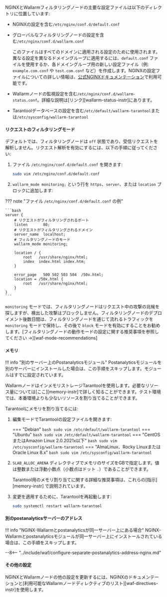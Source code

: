 NGINXとWallarmフィルタリングノードの主要な設定ファイルは以下のディレクトリに位置しています:

* NGINXの設定を含む`/etc/nginx/conf.d/default.conf`
* グローバルなフィルタリングノードの設定を含む`/etc/nginx/conf.d/wallarm.conf`

    このファイルはすべてのドメインに適用される設定のために使用されます。異なる設定を異なるドメイングループに適用するには、`default.conf` ファイルを使用するか、各ドメイングループ用の新しい設定ファイル（例: `example.com.conf` や `test.com.conf` など）を作成します。NGINXの設定ファイルについての詳しい情報は、[公式NGINXドキュメンテーション](https://nginx.org/en/docs/beginners_guide.html)で利用可能です。
* Wallarmノードの監視設定を含む`/etc/nginx/conf.d/wallarm-status.conf`。詳細な説明は[リンク][wallarm-status-instr]にあります。
* Tarantoolデータベースの設定を含む`/etc/default/wallarm-tarantool`または`/etc/sysconfig/wallarm-tarantool`

#### リクエストのフィルタリングモード

デフォルトでは、フィルタリングノードは `off` 状態であり、受信リクエストを解析しません。リクエスト解析を有効にするには、以下の手順に従ってください:

1. ファイル `/etc/nginx/conf.d/default.conf` を開きます:

    ```bash
    sudo vim /etc/nginx/conf.d/default.conf
    ```
2. `wallarm_mode monitoring;` という行を `https`、`server`、または `location` ブロックに追加します:

??? note "ファイル `/etc/nginx/conf.d/default.conf` の例"

    ```bash
    server {
        # リクエストがフィルタリングされるポート
        listen       80;
        # リクエストがフィルタリングされるドメイン
        server_name  localhost;
        # フィルタリングノードのモード
        wallarm_mode monitoring;

        location / {
            root   /usr/share/nginx/html;
            index  index.html index.htm;
        }

        error_page   500 502 503 504  /50x.html;
        location = /50x.html {
            root   /usr/share/nginx/html;
        }
    }
    ```
                                                                      
`monitoring` モードでは、フィルタリングノードはリクエスト中の攻撃の兆候を探しますが、検出した攻撃はブロックしません。フィルタリングノードのデプロイメント後数日間は、フィルタリングノードを通じて流れるトラフィックを `monitoring` モードで保持し、その後で `block` モードを有効にすることをお勧めします。[フィルタリングノードの動作モードの設定に関する推奨事項を参照してください →][waf-mode-recommendations]

#### メモリ

!!! info "別のサーバー上のPostanalyticsモジュール"
    Postanalyticsモジュールを別のサーバーにインストールした場合は、この手順をスキップします。モジュールはすでに設定されています。

WallarmノードはインメモリストレージTarantoolを使用します。必要なリソース量については[ここ][memory-instr]で詳しく知ることができます。テスト環境では、本番環境よりも少ないリソースを割り当てることができます。

Tarantoolにメモリを割り当てるには:

1. 編集モードでTarantoolの設定ファイルを開きます:

    === "Debian"
        ``` bash
        sudo vim /etc/default/wallarm-tarantool
        ```
    === "Ubuntu"
        ``` bash
        sudo vim /etc/default/wallarm-tarantool
        ```
    === "CentOSまたはAmazon Linux 2.0.2021x以下"
        ``` bash
        sudo vim /etc/sysconfig/wallarm-tarantool
        ```
    === "AlmaLinux、Rocky LinuxまたはOracle Linux 8.x"
        ``` bash
        sudo vim /etc/sysconfig/wallarm-tarantool
        ```

2. `SLAB_ALLOC_ARENA` ディレクティブでメモリのサイズをGBで指定します。値は整数または浮動小数点（小数点はドット `.`）であることができます。

    Tarantool用のメモリ割り当てに関する詳細な推奨事項は、これらの[指示][memory-instr] で説明されています。
3. 変更を適用するために、Tarantoolを再起動します:

    ```bash
    sudo systemctl restart wallarm-tarantool
    ```

#### 別のpostanalyticsサーバーのアドレス

!!! info "NGINX-Wallarmとpostanalyticsが同一サーバー上にある場合"
    NGINX-Wallarmとpostanalyticsモジュールが同一サーバー上にインストールされている場合は、この手順をスキップします。

--8<-- "../include/waf/configure-separate-postanalytics-address-nginx.md"

#### その他の設定

NGINXとWallarmノードの他の設定を更新するには、NGINXのドキュメンテーションと[利用可能なWallarmノードディレクティブのリスト][waf-directives-instr]を使用します。